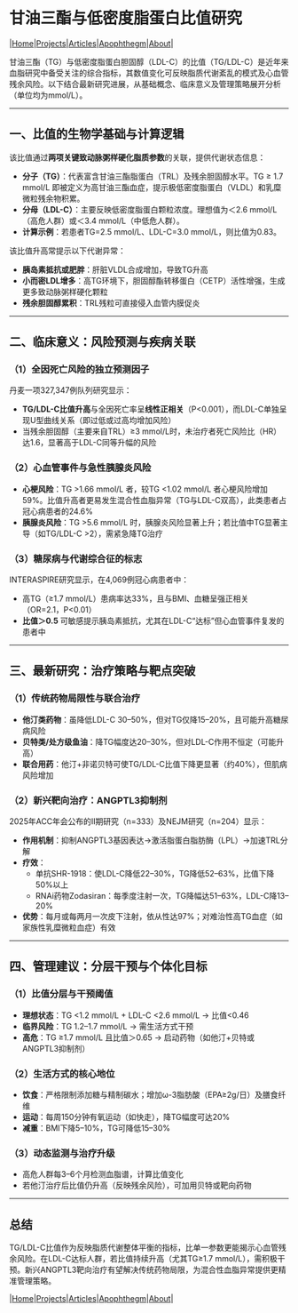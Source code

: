# 甘油三酯与低密度脂蛋白比值研究

|[Home](/README.md)|[Projects](/projects.md)|[Articles](/articles.md)|[Apophthegm](/apophthegm.md)|[About](/about.md)|

甘油三酯（TG）与低密度脂蛋白胆固醇（LDL-C）的比值（TG/LDL-C）是近年来血脂研究中备受关注的综合指标，其数值变化可反映脂质代谢紊乱的模式及心血管残余风险。以下结合最新研究进展，从基础概念、临床意义及管理策略展开分析（单位均为mmol/L）。

---

## 一、比值的生物学基础与计算逻辑
该比值通过**两项关键致动脉粥样硬化脂质参数**的关联，提供代谢状态信息：
- **分子（TG）**：代表富含甘油三酯脂蛋白（TRL）及残余胆固醇水平。TG ≥ 1.7 mmol/L 即被定义为高甘油三酯血症，提示极低密度脂蛋白（VLDL）和乳糜微粒残余物积累。
- **分母（LDL-C）**：主要反映低密度脂蛋白颗粒浓度。理想值为＜2.6 mmol/L（高危人群）或＜3.4 mmol/L（中低危人群）。
- **计算示例**：若患者TG=2.5 mmol/L、LDL-C=3.0 mmol/L，则比值为0.83。

该比值升高常提示以下代谢异常：
- **胰岛素抵抗或肥胖**：肝脏VLDL合成增加，导致TG升高
- **小而密LDL增多**：高TG环境下，胆固醇酯转移蛋白（CETP）活性增强，生成更多致动脉粥样硬化颗粒
- **残余胆固醇累积**：TRL残粒可直接侵入血管内膜促炎

---

## 二、临床意义：风险预测与疾病关联
### （1）全因死亡风险的独立预测因子
丹麦一项327,347例队列研究显示：
- **TG/LDL-C比值升高**与全因死亡率呈**线性正相关**（P<0.001），而LDL-C单独呈现U型曲线关系（即过低或过高均增加风险）
- 当残余胆固醇（主要来自TRL）≥3 mmol/L时，未治疗者死亡风险比（HR）达1.6，显著高于LDL-C同等升幅的风险

### （2）心血管事件与急性胰腺炎风险
- **心梗风险**：TG >1.66 mmol/L 者，较TG <1.02 mmol/L 者心梗风险增加59%。比值升高者更易发生混合性血脂异常（TG与LDL-C双高），此类患者占冠心病患者的24.6%
- **胰腺炎风险**：TG >5.6 mmol/L 时，胰腺炎风险显著上升；若比值中TG显著主导（如TG/LDL-C >2），需紧急降TG治疗

### （3）糖尿病与代谢综合征的标志
INTERASPIRE研究显示，在4,069例冠心病患者中：
- 高TG（≥1.7 mmol/L）患病率达33%，且与BMI、血糖呈强正相关（OR=2.1，P<0.01）
- **比值＞0.5** 可敏感提示胰岛素抵抗，尤其在LDL-C“达标”但心血管事件复发的患者中

---

## 三、最新研究：治疗策略与靶点突破
### （1）传统药物局限性与联合治疗
- **他汀类药物**：虽降低LDL-C 30–50%，但对TG仅降15–20%，且可能升高糖尿病风险
- **贝特类/处方级鱼油**：降TG幅度达20–30%，但对LDL-C作用不恒定（可能升高）
- **联合用药**：他汀+非诺贝特可使TG/LDL-C比值下降更显著（约40%），但肌病风险增加

### （2）新兴靶向治疗：ANGPTL3抑制剂
2025年ACC年会公布的II期研究（n=333）及NEJM研究（n=204）显示：
- **作用机制**：抑制ANGPTL3基因表达→激活脂蛋白脂肪酶（LPL）→加速TRL分解
- **疗效**：
  - 单抗SHR-1918：使LDL-C降低22–30%，TG降低52–63%，比值下降50%以上
  - RNAi药物Zodasiran：每季度注射一次，TG降幅达51–63%，LDL-C降13–20%
- **优势**：每月或每两月一次皮下注射，依从性达97%；对难治性高TG血症（如家族性乳糜微粒血症）有效

---

## 四、管理建议：分层干预与个体化目标
### （1）比值分层与干预阈值
- **理想状态**：TG <1.2 mmol/L + LDL-C <2.6 mmol/L → 比值<0.46
- **临界风险**：TG 1.2–1.7 mmol/L → 需生活方式干预
- **高危**：TG ≥1.7 mmol/L 且比值＞0.65 → 启动药物（如他汀+贝特或ANGPTL3抑制剂）

### （2）生活方式的核心地位
- **饮食**：严格限制添加糖与精制碳水；增加ω-3脂肪酸（EPA≥2g/日）及膳食纤维
- **运动**：每周150分钟有氧运动（如快走），降TG幅度可达20%
- **减重**：BMI下降5–10%，TG可降低15–30%

### （3）动态监测与治疗升级
- 高危人群每3–6个月检测血脂谱，计算比值变化
- 若他汀治疗后比值仍升高（反映残余风险），可加用贝特或靶向药物

---

## 总结
TG/LDL-C比值作为反映脂质代谢整体平衡的指标，比单一参数更能揭示心血管残余风险。在LDL-C达标人群，若比值持续升高（尤其TG≥1.7 mmol/L），需积极干预。新兴ANGPTL3靶向治疗有望解决传统药物局限，为混合性血脂异常提供更精准管理策略。

|[Home](/README.md)|[Projects](/projects.md)|[Articles](/articles.md)|[Apophthegm](/apophthegm.md)|[About](/about.md)|